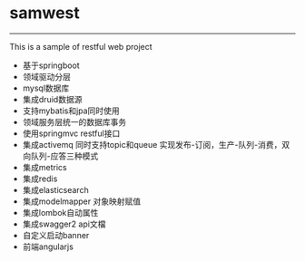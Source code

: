 # samwest
---
This is a sample of restful web project

- 基于springboot
- 领域驱动分层
- mysql数据库
- 集成druid数据源
- 支持mybatis和jpa同时使用
- 领域服务层统一的数据库事务
- 使用springmvc restful接口
- 集成activemq 同时支持topic和queue 实现发布-订阅，生产-队列-消费，双向队列-应答三种模式
- 集成metrics
- 集成redis
- 集成elasticsearch
- 集成modelmapper 对象映射赋值
- 集成lombok自动属性
- 集成swagger2 api文檔
- 自定义启动banner
- 前端angularjs